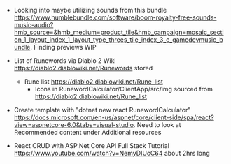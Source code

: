 - Looking into maybe utilizing sounds from this bundle https://www.humblebundle.com/software/boom-royalty-free-sounds-music-audio?hmb_source=&hmb_medium=product_tile&hmb_campaign=mosaic_section_1_layout_index_1_layout_type_threes_tile_index_3_c_gamedevmusic_bundle. Finding previews WIP

- List of Runewords via Diablo 2 Wiki https://diablo2.diablowiki.net/Runewords stored
  * Rune list https://diablo2.diablowiki.net/Rune_list
    - Icons in RunewordCalculator/ClientApp/src/img sourced from https://diablo2.diablowiki.net/Rune_list

- Create template with "dotnet new react RunewordCalculator" https://docs.microsoft.com/en-us/aspnet/core/client-side/spa/react?view=aspnetcore-6.0&tabs=visual-studio. Need to look at Recommended content under Additional resources

- React CRUD with ASP.Net Core API Full Stack Tutorial https://www.youtube.com/watch?v=NemyDIUcC64 about 2hrs long

